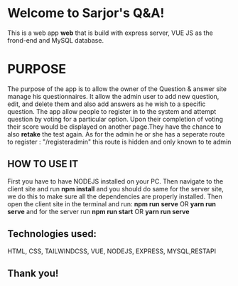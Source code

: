 # Welcome to Sarjor's Q&A!

This is a web app **web** that is build with express server, VUE JS as the frond-end and MySQL database.

# PURPOSE

The purpose of the app is to allow the owner of the  Question & answer site manage his questionnaires. It allow the admin user to add new question, edit, and delete them and also add answers as he wish to a specific question. The app allow people to register in to the system and attempt question by voting for a particular option. Upon their completion of voting  their score would be displayed on another page.They have the chance to also **retake** the test again. As for the admin he or she has a seperate route to register : "/registeradmin" this route is hidden and only known to te admin

## HOW TO USE IT

First you have to have NODEJS installed on your PC. Then navigate to the client site and run **npm install** and you should do same for the server site, we do this to make sure all the dependencies are properly installed. Then open the client site in the terminal and run: **npm run serve** OR **yarn run serve** and for the server run **npm run start** OR **yarn run serve**

## Technologies used:

HTML, CSS, TAILWINDCSS, VUE, NODEJS, EXPRESS, MYSQL,RESTAPI

## Thank you!
